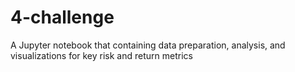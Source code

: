 # 4-challenge
A Jupyter notebook that containing data preparation, analysis, and visualizations for key risk and return metrics
